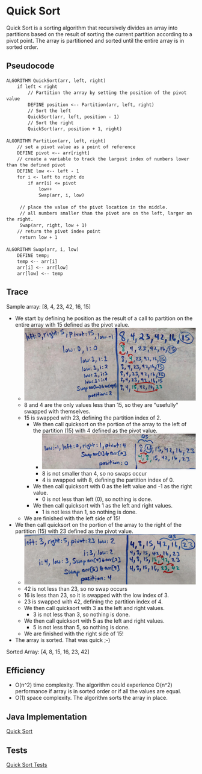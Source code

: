 # Quick Sort
Quick Sort is a sorting algorithm that recursively divides an array into partitions based on the result of sorting the current partition according to a pivot point. The array is partitioned and sorted until the entire array is in sorted order.

## Pseudocode
    ALGORITHM QuickSort(arr, left, right)
        if left < right
            // Partition the array by setting the position of the pivot value 
            DEFINE position <-- Partition(arr, left, right)
            // Sort the left
            QuickSort(arr, left, position - 1)
            // Sort the right
            QuickSort(arr, position + 1, right)
    
    ALGORITHM Partition(arr, left, right)
        // set a pivot value as a point of reference
        DEFINE pivot <-- arr[right]
        // create a variable to track the largest index of numbers lower than the defined pivot
        DEFINE low <-- left - 1
        for i <- left to right do
            if arr[i] <= pivot
                low++
                Swap(arr, i, low)
    
         // place the value of the pivot location in the middle.
         // all numbers smaller than the pivot are on the left, larger on the right. 
         Swap(arr, right, low + 1)
        // return the pivot index point
         return low + 1
    
    ALGORITHM Swap(arr, i, low)
        DEFINE temp;
        temp <-- arr[i]
        arr[i] <-- arr[low]
        arr[low] <-- temp
      
## Trace
Sample array: [8, 4, 23, 42, 16, 15]

* We start by defining he position as the result of a call to partition on the entire array with 15 defined as the pivot value.
  * ![](../assets/quicksort1.jpg)
  * 8 and 4 are the only values less than 15, so they are "usefully" swapped with themselves.
  * 15 is swapped with 23, defining the partition index of 2.
    * We then call quicksort on the portion of the array to the left of the partition (15) with 4 defined as the pivot value.
      * ![](../assets/quicksortLeft1.jpg)
      * 8 is not smaller than 4, so no swaps occur
      * 4 is swapped with 8, defining the partition index of 0.
    * We then call quicksort with 0 as the left value and -1 as the right value.
      * 0 is not less than left (0), so nothing is done.
    * We then call quicksort with 1 as the left and right values.
      * 1 is not less than 1, so nothing is done.
  * We are finished with the left side of 15!
* We then call quicksort on the portion of the array to the right of the partition (15) with 23 defined as the pivot value.
  * ![](../assets/quicksortRight1.jpg)
  * 42 is not less than 23, so no swap occurs
  * 16 is less than 23, so it is swapped with the low index of 3.
  * 23 is swapped with 42, defining the partition index of 4.
  * We then call quicksort with 3 as the left and right values.
    * 3 is not less than 3, so nothing is done.
  * We then call quicksort with 5 as the left and right values.
    * 5 is not less than 5, so nothing is done.
  * We are finished with the right side of 15!
* The array is sorted. That was quick ;-) 


Sorted Array: [4, 8, 15, 16, 23, 42]

## Efficiency
* O(n^2) time complexity. The algorithm could experience O(n^2) performance if array is in sorted order or if all the values are equal.
* O(1) space complexity. The algorithm sorts the array in place.

## Java Implementation
[Quick Sort](../src/main/java/code401Challenges/sort/Sort.java)

## Tests
[Quick Sort Tests](../src/test/java/code401Challenges/sort/SortTest.java)

  